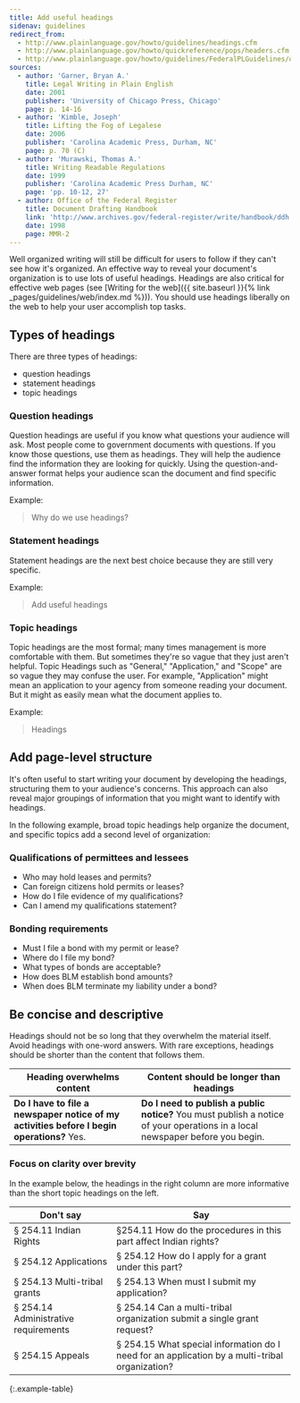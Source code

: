```yaml
---
title: Add useful headings
sidenav: guidelines
redirect_from:
  - http://www.plainlanguage.gov/howto/guidelines/headings.cfm
  - http://www.plainlanguage.gov/howto/quickreference/pops/headers.cfm
  - http://www.plainlanguage.gov/howto/guidelines/FederalPLGuidelines/orgHeadings.cfm
sources:
  - author: 'Garner, Bryan A.'
    title: Legal Writing in Plain English
    date: 2001
    publisher: 'University of Chicago Press, Chicago'
    page: p. 14-16
  - author: 'Kimble, Joseph'
    title: Lifting the Fog of Legalese
    date: 2006
    publisher: 'Carolina Academic Press, Durham, NC'
    page: p. 70 (C)
  - author: 'Murawski, Thomas A.'
    title: Writing Readable Regulations
    date: 1999
    publisher: 'Carolina Academic Press Durham, NC'
    page: 'pp. 10-12, 27'
  - author: Office of the Federal Register
    title: Document Drafting Handbook
    link: 'http://www.archives.gov/federal-register/write/handbook/ddh.pdf'
    date: 1998
    page: MMR-2
---
```


Well organized writing will still be difficult for users to follow if they can't see how it's organized. An effective way to reveal your document's organization is to use lots of useful headings. Headings are also critical for effective web pages (see [Writing for the web]({{ site.baseurl }}{% link _pages/guidelines/web/index.md %})). You should use headings liberally on the web to help your user accomplish top tasks.

## Types of headings

There are three types of headings:

- question headings
- statement headings
- topic headings

### Question headings

Question headings are useful if you know what questions your audience will ask. Most people come to government documents with questions. If you know those questions, use them as headings. They will help the audience find the information they are looking for quickly. Using the question-and-answer format helps your audience scan the document and find specific information.

Example:

> Why do we use headings?

### Statement headings

Statement headings are the next best choice because they are still very specific.

Example:

> Add useful headings

### Topic headings

Topic headings are the most formal; many times management is more comfortable with them. But sometimes they're so vague that they just aren't helpful. Topic Headings such as "General," "Application," and "Scope" are so vague they may confuse the user. For example, "Application" might mean an application to your agency from someone reading your document. But it might as easily mean what the document applies to.

Example:

> Headings

## Add page-level structure

It's often useful to start writing your document by developing the headings, structuring them to your audience's concerns. This approach can also reveal major groupings of information that you might want to identify with headings.

In the following example, broad topic headings help organize the document, and specific topics add a second level of organization:

### Qualifications of permittees and lessees

- Who may hold leases and permits?
- Can foreign citizens hold permits or leases?
- How do I file evidence of my qualifications?
- Can I amend my qualifications statement?

### Bonding requirements

- Must I file a bond with my permit or lease?
- Where do I file my bond?
- What types of bonds are acceptable?
- How does BLM establish bond amounts?
- When does BLM terminate my liability under a bond?

## Be concise and descriptive

Headings should not be so long that they overwhelm the material itself. Avoid headings with one-word answers. With rare exceptions, headings should be shorter than the content that follows them.

Heading overwhelms content | Content should be longer than headings
---- | ----
**Do I have to file a newspaper notice of my activities before I begin operations?** Yes. | **Do I need to publish a public notice?** You must publish a notice of your operations in a local newspaper before you begin.

### Focus on clarity over brevity

In the example below, the headings in the right column are more informative than the short topic headings on the left.

Don't say | Say
---|---
§ 254.11 Indian Rights | §254.11 How do the procedures in this part affect Indian rights?
§ 254.12 Applications | § 254.12 How do I apply for a grant under this part?
§ 254.13 Multi-tribal grants | § 254.13 When must I submit my application?
§ 254.14 Administrative requirements | § 254.14 Can a multi-tribal organization submit a single grant request?
§ 254.15 Appeals | § 254.15 What special information do I need for an application by a multi-tribal organization?
{:.example-table}
